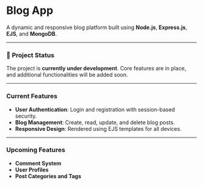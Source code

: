 # **Blog App**  
A dynamic and responsive blog platform built using **Node.js**, **Express.js**, **EJS**, and **MongoDB**.

---

### 🚧 **Project Status**  
The project is **currently under development**. Core features are in place, and additional functionalities will be added soon.

---

### **Current Features**  
- **User Authentication**: Login and registration with session-based security.  
- **Blog Management**: Create, read, update, and delete blog posts.  
- **Responsive Design**: Rendered using EJS templates for all devices.

---

### **Upcoming Features**  
- **Comment System**  
- **User Profiles**  
- **Post Categories and Tags**  
